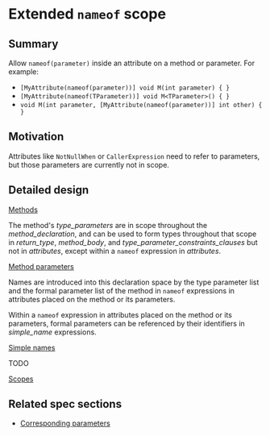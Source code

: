 # Extended `nameof` scope

## Summary

Allow `nameof(parameter)` inside an attribute on a method or parameter.
For example:
- `[MyAttribute(nameof(parameter))] void M(int parameter) { }`
- `[MyAttribute(nameof(TParameter))] void M<TParameter>() { }`
- `void M(int parameter, [MyAttribute(nameof(parameter))] int other) { }`

## Motivation

Attributes like `NotNullWhen` or `CallerExpression` need to refer to parameters, but those parameters are currently not in scope.

## Detailed design

[Methods](https://github.com/dotnet/csharplang/blob/master/spec/classes.md#methods)

The method's *type_parameters* are in scope throughout the *method_declaration*, and can be used to form types throughout that scope in *return_type*, *method_body*, and *type_parameter_constraints_clauses* but not in *attributes*, except within a `nameof` expression in *attributes*.

[Method parameters](https://github.com/dotnet/csharplang/blob/master/spec/classes.md#method-parameters)

Names are introduced into this declaration space by the type parameter list and the formal parameter list of the method in `nameof` expressions in attributes placed on the method or its parameters.

Within a `nameof` expression in attributes placed on the method or its parameters, formal parameters can be referenced by their identifiers in *simple_name* expressions.

[Simple names](https://github.com/dotnet/csharplang/blob/master/spec/expressions.md#simple-names)

TODO

[Scopes](https://github.com/dotnet/csharplang/blob/master/spec/basic-concepts.md#scopes)

## Related spec sections
- [Corresponding parameters](https://github.com/dotnet/csharplang/blob/master/spec/expressions.md#corresponding-parameters)
